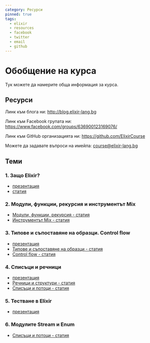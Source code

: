 ```yaml
---
category: Ресурси
pinned: true
tags:
  - elixir
  - resources
  - facebook
  - twitter
  - email
  - github
---
```


# Обобщение на курса

Тук можете да намерите обща информация за курса.

## Ресурси

Линк към блога ни: <http://blog.elixir-lang.bg>

Линк към Facebook групата ни: <https://www.facebook.com/groups/636900123169076/>

Линк към GitHub организацията ни: <https://github.com/ElixirCourse>

Можете да задавате въпроси на имейла: [course@elixir-lang.bg](mailto:course@elixir-lang.bg)

## Теми

### 1. Защо Elixir?

- [презентация](https://gitpitch.com/ElixirCourse/welcome_presentation_2018)
- [статия](https://github.com/ElixirCourse/blog/blob/master/posts/materials/why_elixir.md)

### 2. Модули, функции, рекурсия и инструментът Mix

- [Модули, функции, рекурсия - статия](https://elixir-lang.bg/archive/posts/modules_functions_recursion)
- [Инструментът Mix - статия](https://github.com/ElixirCourse/blog/blob/master/materials/mix_tool.md)

### 3. Типове и съпоставяне на образци. Control flow

- [презентация](https://gitpitch.com/ElixirCourse/pattern_matching_and_other_things)
- [Типове и съпоставяне на образци - статия](https://elixir-lang.bg/archive/posts/pattern_matching_types_and_basics)
- [Control flow - статия](https://elixir-lang.bg/archive/posts/control_flow)

### 4. Списъци и речници

- [презентация](https://gitpitch.com/ElixirCourse/lists-maps/master)
- [Речници и структури - статия](https://elixir-lang.bg/archive/posts/maps_structs)
- [Списъци и потоци - статия](https://elixir-lang.bg/archive/posts/lists_streams_recursion)

### 5. Тестване в Elixir

- [презентация](https://gitpitch.com/ElixirCourse/testing-presentation/master)

### 6. Модулите Stream и Enum

- [Списъци и потоци - статия](https://elixir-lang.bg/archive/posts/lists_streams_recursion)